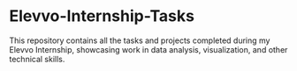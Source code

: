 # Elevvo-Internship-Tasks
This repository contains all the tasks and projects completed during my Elevvo Internship, showcasing work in data analysis, visualization, and other technical skills.
